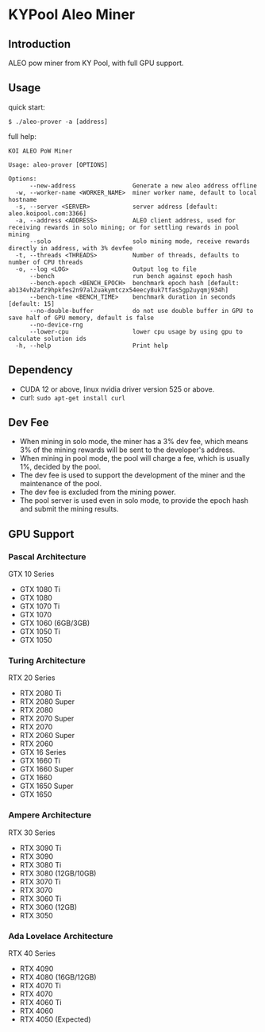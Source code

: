 # KYPool Aleo Miner

## Introduction

ALEO pow miner from KY Pool, with full GPU support.

## Usage

quick start:

```
$ ./aleo-prover -a [address] 
```

full help:

```
KOI ALEO PoW Miner

Usage: aleo-prover [OPTIONS]

Options:
      --new-address                Generate a new aleo address offline
  -w, --worker-name <WORKER_NAME>  miner worker name, default to local hostname
  -s, --server <SERVER>            server address [default: aleo.koipool.com:3366]
  -a, --address <ADDRESS>          ALEO client address, used for receiving rewards in solo mining; or for settling rewards in pool mining
      --solo                       solo mining mode, receive rewards directly in address, with 3% devfee
  -t, --threads <THREADS>          Number of threads, defaults to number of CPU threads
  -o, --log <LOG>                  Output log to file
      --bench                      run bench against epoch hash
      --bench-epoch <BENCH_EPOCH>  benchmark epoch hash [default: ab134vh2afz9hpkfes2n97al2uakymtczx54eecy8uk7tfas5gp2uyqmj934h]
      --bench-time <BENCH_TIME>    benchmark duration in seconds [default: 15]
      --no-double-buffer           do not use double buffer in GPU to save half of GPU memory, default is false
      --no-device-rng              
      --lower-cpu                  lower cpu usage by using gpu to calculate solution ids
  -h, --help                       Print help
```

## Dependency

* CUDA 12 or above, linux nvidia driver version 525 or above.
* curl: ``` sudo apt-get install curl ```

## Dev Fee

* When mining in solo mode, the miner has a 3% dev fee, which means 3% of the mining rewards will be sent to the developer's address.
* When mining in pool mode, the pool will charge a fee, which is usually 1%, decided by the pool.
* The dev fee is used to support the development of the miner and the maintenance of the pool.
* The dev fee is excluded from the mining power.
* The pool server is used even in solo mode, to provide the epoch hash and submit the mining results.

## GPU Support

### Pascal Architecture

GTX 10 Series

* GTX 1080 Ti
* GTX 1080
* GTX 1070 Ti
* GTX 1070
* GTX 1060 (6GB/3GB)
* GTX 1050 Ti
* GTX 1050

### Turing Architecture

RTX 20 Series

* RTX 2080 Ti
* RTX 2080 Super
* RTX 2080
* RTX 2070 Super
* RTX 2070
* RTX 2060 Super
* RTX 2060
* GTX 16 Series
* GTX 1660 Ti
* GTX 1660 Super
* GTX 1660
* GTX 1650 Super
* GTX 1650
### Ampere Architecture

RTX 30 Series

* RTX 3090 Ti
* RTX 3090
* RTX 3080 Ti
* RTX 3080 (12GB/10GB)
* RTX 3070 Ti
* RTX 3070
* RTX 3060 Ti
* RTX 3060 (12GB)
* RTX 3050

### Ada Lovelace Architecture

RTX 40 Series

* RTX 4090
* RTX 4080 (16GB/12GB)
* RTX 4070 Ti
* RTX 4070
* RTX 4060 Ti
* RTX 4060
* RTX 4050 (Expected)